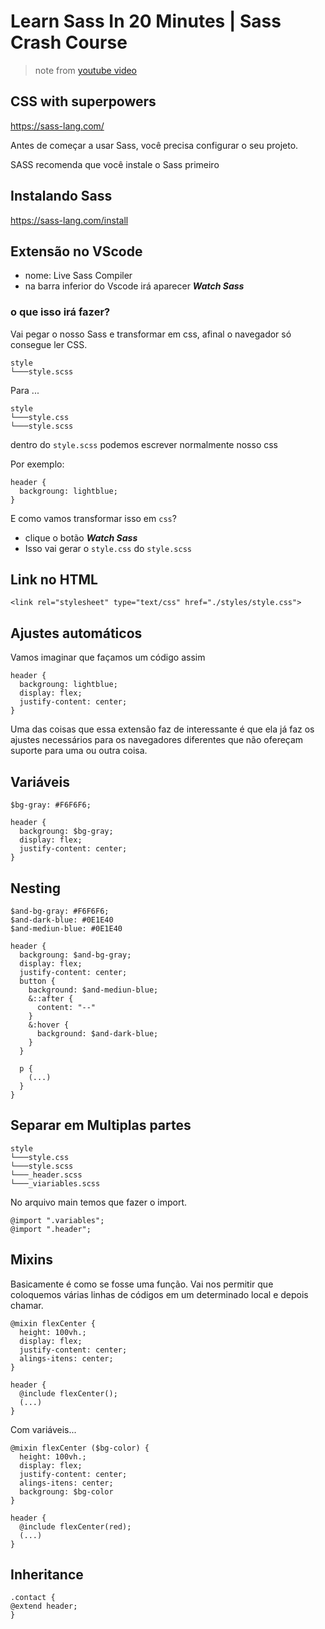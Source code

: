 # Learn Sass In 20 Minutes | Sass Crash Course
> note from [youtube video](https://www.youtube.com/watch?v=Zz6eOVaaelI)

## CSS with superpowers
https://sass-lang.com/

Antes de começar a usar Sass, você precisa configurar o seu projeto. 

SASS recomenda que você instale o Sass primeiro

## Instalando Sass 
https://sass-lang.com/install

## Extensão no VScode
- nome: Live Sass Compiler
- na barra inferior do Vscode irá aparecer ___Watch Sass___

### o que isso irá fazer?
Vai pegar o nosso Sass e transformar em css, afinal o navegador só consegue ler CSS.

```
style
└───style.scss
```

Para ...

```
style
└───style.css
└───style.scss
```

dentro do ```style.scss``` podemos escrever normalmente nosso css

Por exemplo:
```
header {
  backgroung: lightblue;
}
```

E como vamos transformar isso em ```css```?   
- clique o botão ___Watch Sass___
- Isso vai gerar o ```style.css``` do ```style.scss```

## Link no HTML 
```
<link rel="stylesheet" type="text/css" href="./styles/style.css">
```

## Ajustes automáticos
Vamos imaginar que façamos um código assim
```
header {
  backgroung: lightblue;
  display: flex;
  justify-content: center;
}
```
Uma das coisas que essa extensão faz de interessante é que ela já faz os ajustes necessários para os navegadores diferentes que não ofereçam suporte para uma ou outra coisa.

## Variáveis
```
$bg-gray: #F6F6F6;

header {
  backgroung: $bg-gray;
  display: flex;
  justify-content: center;
}
```

## Nesting

```
$and-bg-gray: #F6F6F6;
$and-dark-blue: #0E1E40
$and-mediun-blue: #0E1E40

header {
  backgroung: $and-bg-gray;
  display: flex;
  justify-content: center;
  button {
    background: $and-mediun-blue;
    &::after {
      content: "--"
    }
    &:hover {
      background: $and-dark-blue;
    }
  }
  
  p {
    (...)
  }
}
```
## Separar em Multiplas partes
```
style
└───style.css
└───style.scss
└───_header.scss
└───_viariables.scss
```
No arquivo main temos que fazer o import.

```
@import ".variables";
@import ".header";

```

## Mixins

Basicamente é como se fosse uma função.  Vai nos permitir que coloquemos várias linhas de códigos em um determinado local e depois chamar.
```
@mixin flexCenter {
  height: 100vh.;
  display: flex;
  justify-content: center;
  alings-itens: center;
}

header {
  @include flexCenter();
  (...)
}
```

Com variáveis...
```
@mixin flexCenter ($bg-color) {
  height: 100vh.;
  display: flex;
  justify-content: center;
  alings-itens: center;
  backgroung: $bg-color
}

header {
  @include flexCenter(red);
  (...)
}
```

## Inheritance

```
.contact {
@extend header;
}
```
